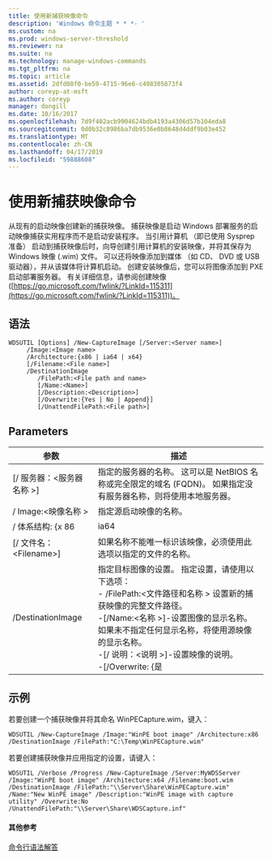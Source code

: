 ```yaml
---
title: 使用新捕获映像命令
description: 'Windows 命令主题 * * *- '
ms.custom: na
ms.prod: windows-server-threshold
ms.reviewer: na
ms.suite: na
ms.technology: manage-windows-commands
ms.tgt_pltfrm: na
ms.topic: article
ms.assetid: 2dfd08f0-be59-4715-96e6-c498305873f4
author: coreyp-at-msft
ms.author: coreyp
manager: dongill
ms.date: 10/16/2017
ms.openlocfilehash: 7d9f402acb9904624bdb4193a4306d57b104eda8
ms.sourcegitcommit: 0d0b32c8986ba7db9536e0b8648d4ddf9b03e452
ms.translationtype: MT
ms.contentlocale: zh-CN
ms.lasthandoff: 04/17/2019
ms.locfileid: "59888608"
---
```

# <a name="using-the-new-captureimage-command"></a>使用新捕获映像命令



从现有的启动映像创建新的捕获映像。 捕获映像是启动 Windows 部署服务的启动映像捕获实用程序而不是启动安装程序。 当引用计算机 （即已使用 Sysprep 准备） 启动到捕获映像后时，向导创建引用计算机的安装映像，并将其保存为 Windows 映像 (.wim) 文件。 可以还将映像添加到媒体 （如 CD、 DVD 或 USB 驱动器），并从该媒体将计算机启动。 创建安装映像后，您可以将图像添加到 PXE 启动部署服务器。 有关详细信息，请参阅创建映像 ([https://go.microsoft.com/fwlink/?LinkId=115311](https://go.microsoft.com/fwlink/?LinkId=115311))。

## <a name="syntax"></a>语法

```
WDSUTIL [Options] /New-CaptureImage [/Server:<Server name>]
     /Image:<Image name>
     /Architecture:{x86 | ia64 | x64}
     [/Filename:<File name>]
     /DestinationImage
        /FilePath:<File path and name>
        [/Name:<Name>]
        [/Description:<Description>]
        [/Overwrite:{Yes | No | Append}]
        [/UnattendFilePath:<File path>]
```

## <a name="parameters"></a>Parameters

|参数|描述|
|---------|-----------|
|[/ 服务器：\<服务器名称 >]|指定的服务器的名称。 这可以是 NetBIOS 名称或完全限定的域名 (FQDN)。 如果指定没有服务器名称，则将使用本地服务器。|
|/ Image:\<映像名称 >|指定源启动映像的名称。|
|/ 体系结构: {x 86 | ia64 | x64}|指定要使用的映像的体系结构。 由于你可以在不同的体系结构中有不同的启动映像的同一映像名称，使用指定这可确保正确的映像。|
|[/ 文件名：\<Filename>]|如果名称不能唯一标识该映像，必须使用此选项以指定的文件的名称。|
|/DestinationImage|指定目标图像的设置。 指定设置，请使用以下选项：</br>-   /FilePath:\<文件路径和名称 > 设置新的捕获映像的完整文件路径。</br>-[/Name:\<名称 >]-设置图像的显示名称。 如果未不指定任何显示名称，将使用源映像的显示名称。</br>-[/ 说明：\<说明 >]-设置映像的说明。</br>-[/Overwrite: {是 | 否 | Append}]-确定是否在指定的文件 **/DestinationImage** /FilePath 已存在具有该名称的另一个文件时应覆盖。 **是**将覆盖现有文件。 **不**（默认值） 后，如果已存在具有相同名称的另一个文件发生错误。 **追加**作为现有的.wim 文件中的新映像附加所生成的图像。</br>-   [/UnattendFilePath:\<文件路径 >]-设置的完整路径和无人参与的映像捕获文件的名称。|

## <a name="BKMK_examples"></a>示例

若要创建一个捕获映像并将其命名 WinPECapture.wim，键入：
```
WDSUTIL /New-CaptureImage /Image:"WinPE boot image" /Architecture:x86 /DestinationImage /FilePath:"C:\Temp\WinPECapture.wim"

```
若要创建捕获映像并应用指定的设置，请键入：
```
WDSUTIL /Verbose /Progress /New-CaptureImage /Server:MyWDSServer /Image:"WinPE boot image" /Architecture:x64 /Filename:boot.wim 
/DestinationImage /FilePath:"\\Server\Share\WinPECapture.wim" /Name:"New WinPE image" /Description:"WinPE image with capture utility" /Overwrite:No /UnattendFilePath:"\\Server\Share\WDSCapture.inf"
```

#### <a name="additional-references"></a>其他参考

[命令行语法解答](command-line-syntax-key.md)